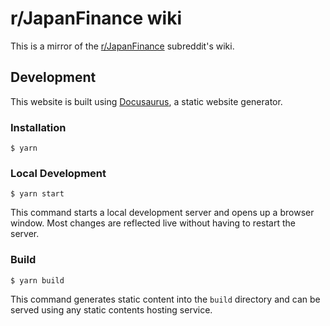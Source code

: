 # r/JapanFinance wiki

This is a mirror of the [r/JapanFinance](https://www.reddit.com/r/JapanFinance/) subreddit's wiki.

## Development

This website is built using [Docusaurus](https://docusaurus.io/), a static website generator.

### Installation

```
$ yarn
```

### Local Development

```
$ yarn start
```

This command starts a local development server and opens up a browser window. Most changes are reflected live without having to restart the server.

### Build

```
$ yarn build
```

This command generates static content into the `build` directory and can be served using any static contents hosting service.
